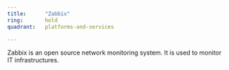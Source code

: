 ```yaml
---
title:      "Zabbix"
ring:       hold
quadrant:   platforms-and-services

---
```


Zabbix is an open source network monitoring system. It is used to monitor IT infrastructures. 